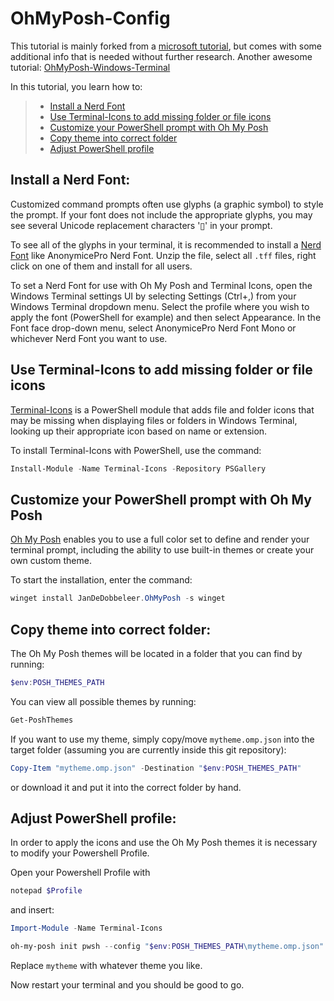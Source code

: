 # OhMyPosh-Config

This tutorial is mainly forked from a [microsoft tutorial](https://learn.microsoft.com/en-us/windows/terminal/tutorials/custom-prompt-setup), but comes with some additional info that is needed without further research.
Another awesome tutorial: [OhMyPosh-Windows-Terminal](https://www.hanselman.com/blog/my-ultimate-powershell-prompt-with-oh-my-posh-and-the-windows-terminal)

In this tutorial, you learn how to:

> * [Install a Nerd Font](#install-a-nerd-font)
> * [Use Terminal-Icons to add missing folder or file icons](#use-terminal-icons-to-add-missing-folder-or-file-icons)
> * [Customize your PowerShell prompt with Oh My Posh](#customize-your-powershell-prompt-with-oh-my-posh)
> * [Copy theme into correct folder](#copy-theme-into-correct-folder)
> * [Adjust PowerShell profile](#adjust-powershell-profile)

## Install a Nerd Font:
Customized command prompts often use glyphs (a graphic symbol) to style the prompt. If your font does not include the appropriate glyphs, you may see several Unicode replacement characters '▯' in your prompt.

To see all of the glyphs in your terminal, it is recommended to install a [Nerd Font](https://www.nerdfonts.com/font-downloads) like AnonymicePro Nerd Font. Unzip the file, select all `.tff` files, right click on one of them and install for all users.

To set a Nerd Font for use with Oh My Posh and Terminal Icons, open the Windows Terminal settings UI by selecting Settings (Ctrl+,) from your Windows Terminal dropdown menu. Select the profile where you wish to apply the font (PowerShell for example) and then select Appearance. In the Font face drop-down menu, select AnonymicePro Nerd Font Mono or whichever Nerd Font you want to use.


## Use Terminal-Icons to add missing folder or file icons
[Terminal-Icons](https://github.com/devblackops/Terminal-Icons) is a PowerShell module that adds file and folder icons that may be missing when displaying files or folders in Windows Terminal, looking up their appropriate icon based on name or extension.

To install Terminal-Icons with PowerShell, use the command:

```powershell
Install-Module -Name Terminal-Icons -Repository PSGallery
```

## Customize your PowerShell prompt with Oh My Posh
[Oh My Posh](https://ohmyposh.dev) enables you to use a full color set to define and render your terminal prompt, including the ability to use built-in themes or create your own custom theme.

To start the installation, enter the command:
```powershell
winget install JanDeDobbeleer.OhMyPosh -s winget
```

## Copy theme into correct folder:

The Oh My Posh themes will be located in a folder that you can find by running:
```powershell
$env:POSH_THEMES_PATH
```
You can view all possible themes by running: 
```powershell
Get-PoshThemes
```
If you want to use my theme, simply copy/move `mytheme.omp.json` into the target folder (assuming you are currently inside this git repository):
```powershell
Copy-Item "mytheme.omp.json" -Destination "$env:POSH_THEMES_PATH"
```
or download it and put it into the correct folder by hand.

## Adjust PowerShell profile:
In order to apply the icons and use the Oh My Posh themes it is necessary to modify your Powershell Profile. 

Open your Powershell Profile with
```powershell
notepad $Profile
```
and insert: 
```powershell
Import-Module -Name Terminal-Icons

oh-my-posh init pwsh --config "$env:POSH_THEMES_PATH\mytheme.omp.json" | Invoke-Expression
```
Replace `mytheme` with whatever theme you like.

Now restart your terminal and you should be good to go.